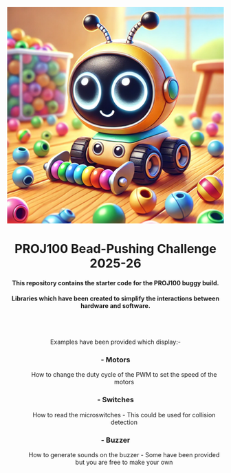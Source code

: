 
<p align="center">
  <img src="Bead_pushing.png" alt="PROJ100 Bead Pushing" width="600"/>
</p>

<h1 align="center">PROJ100 Bead-Pushing Challenge 2025-26</h1>

<div align="center">
<h4>This repository contains the starter code for the PROJ100 buggy build.</h4>
<h4>Libraries which have been created to simplify the interactions between hardware and software.</h4>
<br>
</br>
<p>Examples have been provided which display:-</p>
</div>

<div align="center">
  <h3 align="center">- Motors</h3>
  <dd> How to change the duty cycle of the PWM to set the speed of the motors </dd>
  <h3 align="center">- Switches</h3>
  <dd> How to read the microswitches - This could be used for collision detection </dd>
  <h3 align="center">- Buzzer</h3>
  <dd> How to generate sounds on the buzzer - Some have been provided but you are free to make your own</dd>
</div>





